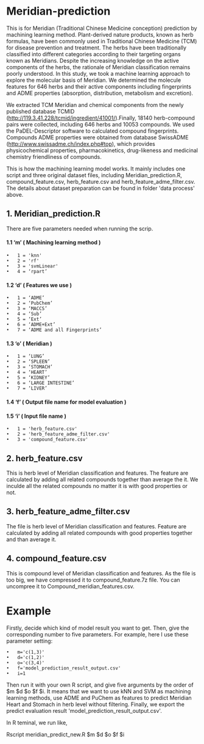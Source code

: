 # Meridian-prediction

This is for Meridian (Traditional Chinese Medicine conception) prediction by machining learning method.
Plant-derived nature products, known as herb formulas, have been commonly used in Traditional Chinese Medicine (TCM) for disease prevention and treatment. The herbs have been traditionally classified into different categories according to their targeting organs known as Meridians. Despite the increasing knowledge on the active components of the herbs, the rationale of Meridian classification remains poorly understood. In this study, we took a machine learning approach to explore the molecular basis of Meridian. We determined the molecule features for 646 herbs and their active components including fingerprints and ADME properties (absorption, distribution, metabolism and excretion).

We extracted TCM Meridian and chemical components from the newly published database TCMID (http://119.3.41.228/tcmid/ingredient/41001/).Finally, 18140 herb-compound pairs were collected, including 646 herbs and 10053 compounds.  We used the PaDEL-Descriptor software to calculated compound fingerprints. Compounds ADME properties were obtained from database SwissADME (http://www.swissadme.ch/index.php#top), which provides physicochemical properties, pharmacokinetics, drug-likeness and medicinal chemistry friendliness of compounds. 

This is how the machining learning model works. It mainly includes one script and three original dataset files, including Meridian_prediction.R, compound_feature.csv, herb_feature.csv and herb_feature_adme_filter.csv. The details about dataset preparation can be found in folder 'data process' above.

## 1.	Meridian_prediction.R 

There are five parameters needed when running the scrip. 

#### 1.1 ‘m’ ( Machining learning method )

    •	1 = 'knn'
    •	2 = 'rf'
    •	3 = 'svmLinear'
    •	4 = ‘rpart’
    
#### 1.2 ‘d’ ( Features we use )

    •	1 = ‘ADME’
    •	2 = ‘PubChem’
    •	3 = ‘MACCS’
    •	4 = ‘Sub’
    •	5 = ‘Ext’
    •	6 = ‘ADME+Ext’
    •	7 = ‘ADME and all Fingerprints’
    
#### 1.3 ‘o’ ( Meridian )

    •	1 = ‘LUNG’
    •	2 = ‘SPLEEN’
    •	3 = ‘STOMACH’
    •	4 = ‘HEART’
    •	5 = ‘KIDNEY’
    •	6 = ‘LARGE INTESTINE’ 
    •	7 = ‘LIVER’
    
#### 1.4 ‘f’ ( Output file name for model evaluation )

#### 1.5 ‘i’ ( Input file name )

    •	1 = 'herb_feature.csv'
    •	2 = 'herb_feature_adme_filter.csv'
    •	3 = 'compound_feature.csv'

## 2. herb_feature.csv

This is herb level of Meridian classification and features. The feature are calculated by adding all related compounds together than average the it. We inculde all the related compounds no matter it is with good properties or not.

## 3. herb_feature_adme_filter.csv

The file is herb level of Meridian classification and features. Feature are calculated by adding all related compounds with good properties together and than average it.

## 4. compound_feature.csv

This is compound level of Meridian classification and features. As the file is too big, we have compressed it to compound_feature.7z file. You can uncompree it to Compound_meridian_features.csv.



# Example

Firstly, decide which kind of model result you want to get. Then, give the corresponding number to five parameters. For example, here I use these parameter setting:

    •	m='c(1,3)'
    •	d='c(1,2)'
    •	o='c(3,4)'
    •	f='model_prediction_result_output.csv'
    •	i=1
    
Then run it with your own R script, and give five arguments by the order of  $m $d $o $f $i. It means that we want to use kNN and SVM as machining learning methods, use ADME and PuChem as features to predict Meridian Heart and Stomach in herb level without filtering. Finally, we export the predict evaluation result 'model_prediction_result_output.csv'.

In R teminal, we run like, 

 Rscript meridian_predict_new.R $m $d $o $f $i


